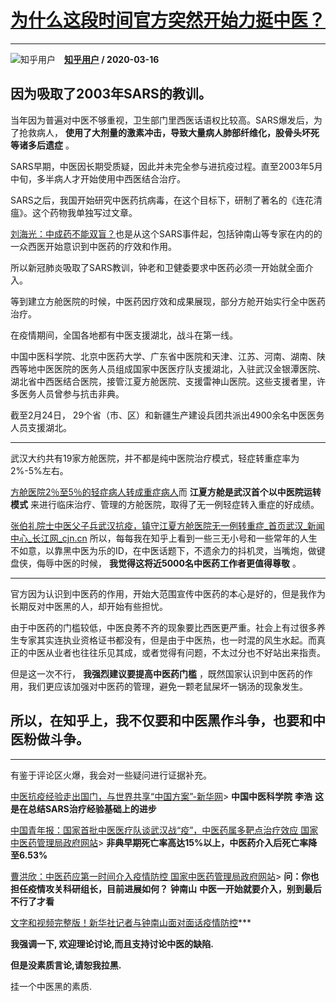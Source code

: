 # [为什么这段时间官方突然开始力挺中医？](https://www.zhihu.com/answer/1081945039)

-----------------------------------------------------------------

![知乎用户](https://pic1.zhimg.com/da8e974dc.jpg?source=1940ef5c "知乎用户")&emsp;**[知乎用户](https://www.zhihu.com/people/) / 2020-03-16**

## 因为吸取了2003年SARS的教训。

当年因为普遍对中医不够重视，卫生部门里西医话语权比较高。SARS爆发后，为了抢救病人， **使用了大剂量的激素冲击，导致大量病人肺部纤维化，股骨头坏死等诸多后遗症** 。

SARS早期，中医因长期受质疑，因此并未完全参与进抗疫过程。直至2003年5月中旬，多半病人才开始使用中西医结合治疗。



SARS之后，我国开始研究中医药抗病毒，在这个目标下，研制了著名的《连花清瘟》。这个药物我单独写过文章。

[刘海光：中成药不能双盲？](https://zhuanlan.zhihu.com/p/108078403)也是从这个SARS事件起，包括钟南山等专家在内的的一众西医开始意识到中医药的疗效和作用。

所以新冠肺炎吸取了SARS教训，钟老和卫健委要求中医药必须一开始就全面介入。

等到建立方舱医院的时候，中医药因疗效和成果展现，部分方舱开始实行全中医药治疗。

在疫情期间，全国各地都有中医支援湖北，战斗在第一线。

中国中医科学院、北京中医药大学、广东省中医院和天津、江苏、河南、湖南、陕西等地中医医院的医务人员组成国家中医医疗队支援湖北，入驻武汉金银潭医院、湖北省中西医结合医院，接管江夏方舱医院、支援雷神山医院。这些支援者里，许多医务人员曾参与抗击非典。

截至2月24日， 29个省（市、区）和新疆生产建设兵团共派出4900余名中医医务人员支援湖北。

***

武汉大约共有19家方舱医院，并不都是纯中医院治疗模式，轻症转重症率为2%-5%左右。

[方舱医院2％至5％的轻症病人转成重症病人](https://link.zhihu.com/?target=https%3A//view.inews.qq.com/w2/20200219A0SS7900%3Ftbkt%3DE%26strategy%3D%26openid%3D%257BOPENID%257D%26uid%3D%26refer%3Dwx_hot)而 **江夏方舱是武汉首个以中医院运转模式** 来进行临床治疗、管理的方舱医院，取得了无一例轻症转入重症的好成绩。

[张伯礼院士中医父子兵武汉抗疫，镇守江夏方舱医院无一例转重症_首页武汉_新闻中心_长江网_cjn.cn](https://link.zhihu.com/?target=http%3A//news.cjn.cn/sywh/202003/t3591960.htm%3Fspm%3Dzm1066-001.0.0.1.fR6Ln2)
所以，每每我在知乎上看到一些三无小号和一些常年的人生不如意，以靠黑中医为乐的ID，在中医话题下，不遗余力的抖机灵，当嘴炮，做键盘侠，侮辱中医的时候， **我觉得这将近5000名中医药工作者更值得尊敬** 。

***

官方因为认识到中医药的作用，开始大范围宣传中医药的本心是好的，但是我作为长期反对中医黑的人，却开始有些担忧。

由于中医药的门槛较低，中医良莠不齐的现象要比西医更严重。社会上有过很多养生专家其实连执业资格证书都没有，但是由于中医热，也一时混的风生水起。而真正的中医从业者也往往乐见其成，或者觉得有问题，不太过分也不好站出来指责。

但是这一次不行， **我强烈建议要提高中医药门槛** ，既然国家认识到中医药的作用，我们更应该加强对中医药的管理，避免一颗老鼠屎坏一锅汤的现象发生。

## 所以，在知乎上，我不仅要和中医黑作斗争，也要和中医粉做斗争。

***

有鉴于评论区火爆，我会对一些疑问进行证据补充。



[中医抗疫经验走出国门，与世界共享“中国方案”-新华网](https://link.zhihu.com/?target=http%3A//www.xinhuanet.com/politics/2020-03/15/c_1125714763.htm)>  **中国中医科学院**  **李浩**  **这是在总结SARS治疗经验基础上的进步** 

[中国青年报：国家首批中医医疗队谈武汉战“疫”，中医药属多靶点治疗效应 国家中医药管理局政府网站](https://link.zhihu.com/?target=http%3A//www.satcm.gov.cn/hudongjiaoliu/guanfangweixin/2020-03-17/14003.html)>  **非典早期死亡率高达15%以上，中医药介入后死亡率降至6.53%** 

[曹洪欣：中医药应第一时间介入疫情防控 国家中医药管理局政府网站](https://link.zhihu.com/?target=http%3A//www.satcm.gov.cn/hudongjiaoliu/guanfangweixin/2020-02-05/12831.html)>  **问：你也担任疫情攻关科研组长，目前进展如何？**  **钟南山**  **中医一开始就要介入，别到最后不行了才看** 

[文字和视频完整版！新华社记者与钟南山面对面话疫情防控](https://link.zhihu.com/?target=https%3A//news.sina.cn/gn/2020-01-29/detail-iihnzhha5194267.d.html)***

 **我强调一下, 欢迎理论讨论,而且支持讨论中医的缺陷.** 

 **但是没素质言论,请恕我拉黑.** 

挂一个中医黑的素质.



